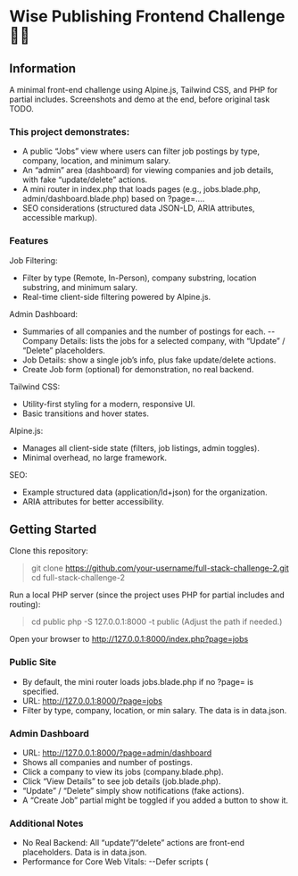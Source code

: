 # Wise Publishing Frontend Challenge 👨‍💻
## Information
A minimal front-end challenge using Alpine.js, Tailwind CSS, and PHP for partial includes. Screenshots and demo at the end, before original task TODO.
### This project demonstrates:
- A public “Jobs” view where users can filter job postings by type, company, location, and minimum salary.
- An “admin” area (dashboard) for viewing companies and job details, with fake “update/delete” actions.
- A mini router in index.php that loads pages (e.g., jobs.blade.php, admin/dashboard.blade.php) based on ?page=....
- SEO considerations (structured data JSON-LD, ARIA attributes, accessible markup).

### Features
Job Filtering:
- Filter by type (Remote, In-Person), company substring, location substring, and minimum salary.
- Real-time client-side filtering powered by Alpine.js.

Admin Dashboard:
- Summaries of all companies and the number of postings for each.
-- Company Details: lists the jobs for a selected company, with “Update” / “Delete” placeholders.
- Job Details: show a single job’s info, plus fake update/delete actions.
- Create Job form (optional) for demonstration, no real backend.

Tailwind CSS:
- Utility-first styling for a modern, responsive UI.
- Basic transitions and hover states.

Alpine.js:
- Manages all client-side state (filters, job listings, admin toggles).
- Minimal overhead, no large framework.

SEO:
- Example structured data (application/ld+json) for the organization.
- ARIA attributes for better accessibility.

## Getting Started
Clone this repository:
> git clone https://github.com/your-username/full-stack-challenge-2.git
> cd full-stack-challenge-2

Run a local PHP server (since the project uses PHP for partial includes and routing):
> cd public
> php -S 127.0.0.1:8000 -t public
(Adjust the path if needed.)

Open your browser to http://127.0.0.1:8000/index.php?page=jobs

### Public Site
- By default, the mini router loads jobs.blade.php if no ?page= is specified.
- URL: http://127.0.0.1:8000/?page=jobs
- Filter by type, company, location, or min salary. The data is in data.json.

### Admin Dashboard
- URL: http://127.0.0.1:8000/?page=admin/dashboard
- Shows all companies and number of postings.
- Click a company to view its jobs (company.blade.php).
- Click “View Details” to see job details (job.blade.php).
- “Update” / “Delete” simply show notifications (fake actions).
- A “Create Job” partial might be toggled if you added a button to show it.

### Additional Notes
- No Real Backend: All “update”/“delete” actions are front-end placeholders. Data is in data.json.
- Performance for Core Web Vitals:
   --Defer scripts (<script defer>).
   --Provide placeholders for images or dynamic content (if any).
   --Keep CSS minimal (Tailwind from CDN).
- Testing: No automated tests included, but you can open the console to see errors or logs.


![Screenshot 2025-02-24 085138](https://github.com/user-attachments/assets/c953cc05-8c74-42cb-b3b2-07c0d6ca1f76)
![Screenshot 2025-02-24 085149](https://github.com/user-attachments/assets/05dc4173-617b-4cb7-99a5-a712ed8a9992)
![Screenshot 2025-02-24 085208](https://github.com/user-attachments/assets/d5350833-bd5c-4718-9882-23957c40beb3)
![Screenshot 2025-02-24 085233](https://github.com/user-attachments/assets/eaf1fca9-baf9-45b5-b512-72c2001bca21)
![Screenshot 2025-02-24 085217](https://github.com/user-attachments/assets/2cd4718d-6c30-4852-b94f-fdf05f98cecf)
![Screenshot 2025-02-24 085223](https://github.com/user-attachments/assets/e51511df-d34b-4e4d-b6f7-564acb829806)
![Screenshot 2025-02-24 085245](https://github.com/user-attachments/assets/d1b48187-785b-4425-a58c-f55aebb7700d)
![Screenshot 2025-02-24 085423](https://github.com/user-attachments/assets/caffd943-0bc7-4698-a2ed-634806535ec3)

https://github.com/user-attachments/assets/e7f915c3-7200-475b-84b8-ecf2fd291652


## Original Task:
This challenge is meant to measure your capabilities as a **junior frontend developer** and assess your approach to solving frontend problems. We value clean code, and good user experience.

We appreciate adherence to **SOLID**, **KISS**, and **DRY** principles and encourage a focus on performance, **Core Web Vitals (CWV)**, and UI/UX skills.

We expect that an MVP (Minimum Viable Product) of this challenge will take roughly 3-4 hours. However you will have 2 business days to complete the task.

## Project Name: **WiseJobs** 🦉

### Requirements ⚙️

This project will use **Laravel** (as a backend framework) and **Alpine.js**, **JS with Typescript**, **HTML**, **CSS**, and **Blade templating** for the frontend.

You are tasked with creating a responsive, performant, and user-friendly job board application called WiseJobs.

### Backend
If you feel like the backend is too much feel free to simply use json files or return json from the controllers no need to implement the CRUD functionality unless you want to.
We are more focused on the frontend solutions.

### Users 👥

**Users should be able to:**
- Scroll through the list of the latest published jobs.
- Filter jobs based on: position type (remote or in-person), salary, company, and location.
- View more details for each individual job.
- **Performance Consideration:** Ensure smooth scrolling, fast page loading, and efficient job filtering.
- **UI/UX Consideration:** The list should be easy to navigate, with clear, user-friendly job cards, and filters should be intuitive and accessible.

### Admin Users 🗣️

**Admin users should be able to:**
- View all companies and the number of postings for each company.
- View a single company.
- View a single job posting.
Note that we would like to see the options for update and delete how you would deal with the UI but no need to connect to a backend. You can simply throw a notification notifying the user that the action was successful. 
  
### Frontend Expectations 🤘

1. **Performance:**
   - **Optimize for Core Web Vitals (CWV):** Ensure the app scores well on metrics like First Contentful Paint (FCP), Largest Contentful Paint (LCP), and Cumulative Layout Shift (CLS).
   - **Lazy Loading:** Implement lazy loading of job postings and images to improve initial load time.
   - **Minification and Compression:** Minimize and compress assets (CSS, JS) for better performance.

2. **UI/UX:**
   - **Responsive Design:** Ensure the application is fully responsive across all devices (mobile, tablet, desktop).
   - **User-friendly Filters:** Implement an intuitive filtering UI with clear feedback when users apply filters.
   - **Microinteractions:** Add subtle animations or transitions to improve the user experience without impacting performance.
   - **Accessibility:** Ensure the site is accessible for all users (e.g., keyboard navigation, screen reader support).

3. **Frontend Architecture:**
   - **Reusable Components:** Build reusable components for job cards, filter options, and forms using Blade and Alpine.js.
   - **Separation of Concerns:** Ensure a clean separation between data fetching and UI rendering for scalability.
   - **CSS Architecture:** Use a CSS methodology such as BEM or utility-first CSS for maintainable and scalable styles.

4. **Extras (Optional but appreciated):**
   - **Dark Mode Toggle**: Provide a dark mode toggle for the job board.
   - **Hosting**: Deploy the application for extra points.

### Submission 📬

Please make sure to fork this repository and commit your code. We would like to see your commit history with clear, frequent commit messages. When you are completed with the challenge, feel free to share the repository link with us, along with a readme for getting started with the project. Ensure at least one commit is pushed at the 2-hour mark.
